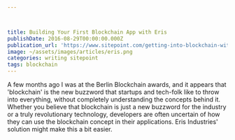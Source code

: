 ```yaml
---



title: Building Your First Blockchain App with Eris
publishDate: 2016-08-29T00:00:00.000Z
publication_url: 'https://www.sitepoint.com/getting-into-blockchain-with-eris/'
image: ~/assets/images/articles/eris.png
categories: writing sitepoint
tags: blockchain
---
```


A few months ago I was at the Berlin Blockchain awards, and it appears that 'blockchain' is the new buzzword that startups and tech-folk like to throw into everything, without completely understanding the concepts behind it. Whether you believe that blockchain is just a new buzzword for the industry or a truly revolutionary technology, developers are often uncertain of how they can use the blockchain concept in their applications. Eris Industries' solution might make this a bit easier.
